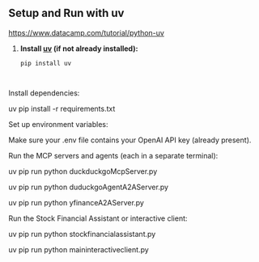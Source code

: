 ## Setup and Run with uv

https://www.datacamp.com/tutorial/python-uv


1. **Install [uv](https://github.com/astral-sh/uv) (if not already installed):**
   ```sh
   pip install uv




Install dependencies:

uv pip install -r requirements.txt

Set up environment variables:

Make sure your .env file contains your OpenAI API key (already present).

Run the MCP servers and agents (each in a separate terminal):

uv pip run python duckduckgoMcpServer.py

uv pip run python duduckgoAgentA2AServer.py

uv pip run python yfinanceA2AServer.py

Run the Stock Financial Assistant or interactive client:

uv pip run python stockfinancialassistant.py

uv pip run python maininteractiveclient.py



